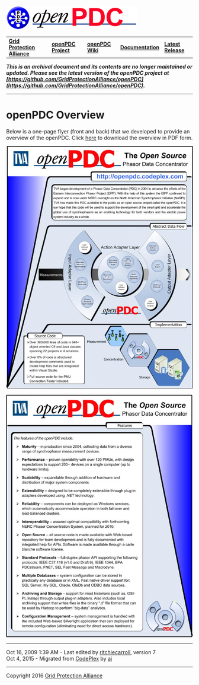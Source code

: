 [![The Open Source Phasor Data Concentrator](openPDC_Logo.png)](openPDC_Home.md "The Open Source Phasor Data Concentrator")

|   |   |   |   |   |
|---|---|---|---|---|
| **[Grid Protection Alliance](http://www.gridprotectionalliance.org "Grid Protection Alliance Home Page")** | **[openPDC Project](https://github.com/GridProtectionAlliance/openPDC "openPDC Project on GitHub")** | **[openPDC Wiki](openPDC_Home.md "openPDC Wiki Home Page")** | **[Documentation](openPDC_Documentation_Home.md "openPDC Documentation Home Page")** | **[Latest Release](https://github.com/GridProtectionAlliance/openPDC/releases "openPDC Releases Home Page")** |

***This is an archival document and its contents are no longer maintained or updated. Please see the latest version of the openPDC project at [https://github.com/GridProtectionAlliance/openPDC](https://github.com/GridProtectionAlliance/openPDC).***

---

# openPDC Overview

Below is a one-page flyer (front and back) that we developed to provide an overview of the openPDC. Click [here](openPDC_Overview.files/Overview.pdf) to download the overview in PDF form.

![Front Page](openPDC_Overview.files/Front.jpg "Front Page")

![Back Page](openPDC_Overview.files/Back.jpg "Back Page")

---

Oct 16, 2009 1:39 AM - Last edited by [ritchiecarroll](https://github.com/ritchiecarroll), version 7  
Oct 4, 2015 - Migrated from [CodePlex](http://openpdc.codeplex.com/wikipage?title=Overview) by [aj](https://github.com/ajstadlin)

---

Copyright 2016 [Grid Protection Alliance](http://www.gridprotectionalliance.org)
